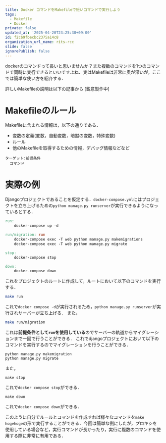```yaml
---
title: Docker コマンドをMakefileで短いコマンドで実行しよう
tags:
  - Makefile
  - Docker
private: false
updated_at: '2025-04-20T23:25:30+09:00'
id: f2cb9fbecbc2375a14c8
organization_url_name: rits-rcc
slide: false
ignorePublish: false
---
```

dockerのコマンドって長いと思いませんか？また複数のコマンドを1つのコマンドで同時に実行できるといいですよね．実はMakefileは非常に奥が深いが，ここでは簡単な使い方を紹介する．

詳しいMakefileの説明は以下の記事から
[鋭意製作中]

# Makefileのルール
Makefileに含まれる情報は，以下の通りである．

 - 変数の定義(変数，自動変数，暗黙の変数，特殊変数)
 - ルール
 - 他のMakefileを取得するための情報，デバッグ情報などなど

```md:Makefileの文法
ターゲット:前提条件
  コマンド
```

# 実際の例
Djangoプロジェクトであることを仮定する．`docker-compose.yml`にはプロジェクトを立ち上げるための`python manage.py runserver`が実行できるようになっているとする．

```makefile
run:
    docker-compose up -d

run/migration: run
    docker-compose exec -T web python manage.py makemigrations
    docker-compose exec -T web python manage.py migrate

stop:
    docker-compose stop

down:
    docker-compose down
```
これをプロジェクトのルートに作成して，ルートにおいて以下のコマンドを実行する．
```bash
make run
```
これで`docker compose -d`が実行されるため，`python manage.py runserver`が実行されサーバーが立ち上げる．
また，
```bash
make run/migration
```
これは**前提条件として`run`を使用している**のでサーバーの軌道からマイグレーションまで一回で行うことができる．
これでdjangoプロジェクトにおいて以下のコマンドを実行するのでマイグレーションを行うことができる．
```
python manage.py makemigration
python manage.py migrate
```

また，
```
make stop
```
これで`docker compose stop`ができる．

```
make down
```
これで`docker compose down`ができる．



このように自分でルールとコマンドを作成すれば様々なコマンドを`make hogehoge`の形で実行することができる．今回は簡単な例にしたが，プロキシを使用している場合など，実行コマンドが長かったり，実行に複数のコマンドを使用する際に非常に有用である．
